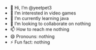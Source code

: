 - 👋 Hi, I’m @yeetpet3
- 👀 I’m interested in video games
- 🌱 I’m currently learning java
- 💞️ I’m looking to collaborate on nothing
- 📫 How to reach me nothing
- 😄 Pronouns: nothing
- ⚡ Fun fact: nothing

<!---
yeetpet3/yeetpet3 is a ✨ special ✨ repository because its `README.md` (this file) appears on your GitHub profile.
You can click the Preview link to take a look at your changes.
--->
